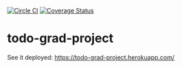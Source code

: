 [![Circle CI](https://circleci.com/gh/DavidThomasSL/todo-grad-project/tree/master.svg?style=svg)](https://circleci.com/gh/DavidThomasSL/todo-grad-project/tree/master) [![Coverage Status](https://coveralls.io/repos/DavidThomasSL/todo-grad-project/badge.svg)](https://coveralls.io/r/DavidThomasSL/todo-grad-project)

# todo-grad-project

See it deployed: https://todo-grad-project.herokuapp.com/
